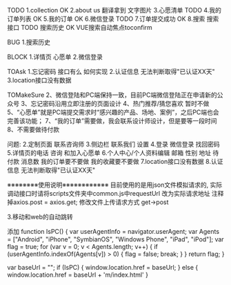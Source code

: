 TODO
1.collection OK
2.about us  翻译拿到 文字图片
3.心愿清单 TODO
4.我的订单列表  OK
5.我的订单 OK
6.微信登录 TODO
7.订单提交成功 OK
8.搜索  搜索接口 TODO  搜索历史 OK  VUE搜索自动焦点toconfirm


BUG
1.搜索历史


BLOCK
1.详情页 心愿单
2.微信登录 


TOAsk
1.忘记密码 接口有么  如何实现
2.认证信息 无法判断取得"已认证XX天"
3.location接口没有数据


TOMakeSure
2、微信登陆和PC端保持一致，目前PC端微信登陆正在申请新的公众号
3、忘记密码沿用立即注册的页面设计
4、热门推荐/猜您喜欢 暂时不做
5、“心愿单”就是PC端提交需求时“感兴趣的产品、场地、案例”，之后PC端也会完善该功能； 
7、“我的订单”需要做，我会联系设计师设计，但是要等一段时间
8、不需要做待付款


问题:
2.定制页面 联系咨询师
3.侧边栏 联系我们 设置
4.登录 微信登录 找回密码
5.详情页的电话 咨询 和加入心愿单
6.个人中心/个人资料编辑  邮箱 性别  地址 待付款 消息数  我的订单要不要做 我的收藏要不要做 
7.location接口没有数据
8.认证信息 无法判断取得"已认证XX天"


※※※※※※※※使用说明※※※※※※※※※※※※
目前使用的是用json文件模拟请求的,
	实际调动接口时请将scripts文件夹中common.js中requestUrl 改为实际请求地址
	注释掉axios.post = axios.get;
	修改文件上传请求方式 get->post

3.移动和web的自动跳转

添加
function IsPC() {
    var userAgentInfo = navigator.userAgent;
    var Agents = ["Android", "iPhone",
        "SymbianOS", "Windows Phone",
        "iPad", "iPod"];
    var flag = true;
    for (var v = 0; v < Agents.length; v++) {
        if (userAgentInfo.indexOf(Agents[v]) > 0) {
            flag = false;
            break;
        }
    }
    return flag;
}

var baseUrl = "";
if (IsPC) {
    window.location.href = baseUrl;
} else {
    window.location.href = baseUrl + 'm/index.html'
}